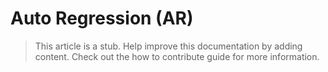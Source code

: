 # Auto Regression (AR)

> This article is a stub. Help improve this documentation by adding content. Check out the how to contribute guide for more information. 
